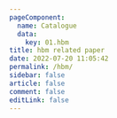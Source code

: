 ```yaml
---
pageComponent:
  name: Catalogue
  data:
    key: 01.hbm
title: hbm related paper
date: 2022-07-20 11:05:42
permalink: /hbm/
sidebar: false
article: false
comment: false
editLink: false
---
```

